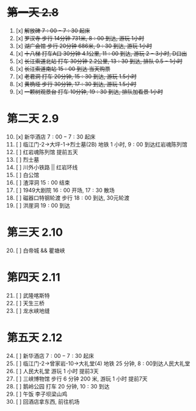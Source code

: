 # ~~第一天 $2.8$~~

1. [x] ~~解放碑  $7:00-7:30$ 起床~~
2. [x] ~~罗汉寺  步行 $14$分钟 $731$米, $8:00$ 到达, 游玩 $1$小时~~
3. [x] ~~湖广会馆  步行 $20$分钟 $686$米, $9:30$ 到达, 游玩 $1$小时~~
4. [x] ~~十八梯  打车A口 $30$分钟 $4.1$公里, $11:00$ 到达, 游玩 $2-3$小时, D口出~~
5. [x] ~~长江索道北站 打车 $30$分钟 $2.2$公里, $13:30$ 到达, 排队 $0.5-1$小时~~
6. [x] ~~长江索道南站 $15:00$ 到达 当天购票~~
7. [x] ~~老君洞 打车 $20$分钟, $15:30$ 到达, 游玩 $1.5$小时~~
8. [x] ~~黄桷垭 步行 $30$分钟, $17:30$ 到达, 游玩 $1.5$小时~~
9. [x] ~~一颗树观景台 打车 $10$分钟, $19:30$ 到达, 排队加看景 $1$小时~~

# 第二天 $2.9$

10. [x] 新华酒店  $7:00-7:30$ 起床
11. [ ] 临江门-2->大坪-1->烈士墓(2B) 地铁 $1$ 小时, $9:00$ 到达红岩魂陈列馆
12. [ ] 红岩魂陈列馆 提前五天
13. [ ] 烈士墓
14. [ ] 川外小铁路 || 红岩环线
15. [ ] 白公馆
16. [ ] 渣滓洞 $15:00$ 结束
17. [ ] 1949大剧院 $16:00$ 开场, $17:30$ 散场
18. [ ] 磁器口特钢轮渡 步行 $18:00$ 到达, 30元轮渡
19. [ ] 洪崖洞 $19:00$ 到达

# 第三天 $2.10$

20. [ ] 白帝城 && 瞿塘峡

# 第四天 $2.11$

21. [ ] 武隆喀斯特
22. [ ] 天生三桥
23. [ ] 龙水峡地缝

# 第五天 $2.12$

24. [ ] 新华酒店 $7:00-7:30$ 起床
25. [ ] 临江门-2->曾家岩-10->大礼堂(4) 地铁 $25$ 分钟, $8:00$到达人民大礼堂
26. [ ] 人民大礼堂 游玩 $1$ 小时 提前3天
27. [ ] 三峡博物馆 步行 $6$ 分钟 $200$ 米, 游玩 $1$ 小时 提前7天
28. [ ] 鹅岭公园 打车 $20$ 分钟, $10:30$ 到达
29. [ ] 午饭 李子坝梁山鸡
30. [ ] 回酒店拿东西, 前往机场